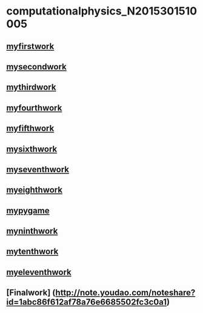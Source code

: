 
# computationalphysics_N2015301510005
## [myfirstwork](https://www.zybuluo.com/2015301510005/note/885802)

## [mysecondwork](http://note.youdao.com/noteshare?id=8f4fcf393a61102284cffd683d434c16)

## [mythirdwork](http://note.youdao.com/noteshare?id=e8b4c7b1ba256951df47c3036e9147ea)

## [myfourthwork](http://note.youdao.com/noteshare?id=76bce1bf1b9345724e4e18854340e115)

## [myfifthwork](http://note.youdao.com/noteshare?id=0423334ada6139c8165d592452c51182)

## [mysixthwork](http://note.youdao.com/noteshare?id=911da43bb8e992f093f4ef5ee08a8c1e)

## [myseventhwork](http://note.youdao.com/noteshare?id=86ce150777eed1c50f9f03dd115123f8)

## [myeighthwork](http://note.youdao.com/noteshare?id=f1069e0f36f09b8485c14f366428c1e1)

## [mypygame](http://note.youdao.com/noteshare?id=3d3c8c80812872078afde88619e67c05)

## [myninthwork](http://note.youdao.com/noteshare?id=21f23a4df2cb7eaac9cbba840aea6376)

## [mytenthwork](http://note.youdao.com/noteshare?id=1a37bc28f09e52d055e2bb35f45798bb)

## [myeleventhwork](http://note.youdao.com/noteshare?id=c3b799a935078a618bdf9517f930dbd2)

## [Finalwork] (http://note.youdao.com/noteshare?id=1abc86f612af78a76e6685502fc3c0a1)
